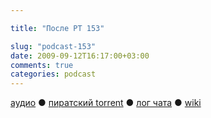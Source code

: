 ```yaml
---

title: "После РТ 153"

slug: "podcast-153"
date: 2009-09-12T16:17:00+03:00
comments: true
categories: podcast
---
```

[аудио](http://cdn.radio-t.com/rt153post.mp3) ● [пиратский torrent](http://pirates.radio-t.com/torrents/rt153post.mp3.torrent) ● [лог чата](http://chat.radio-t.com/logs/radio-t-153.html) ● [wiki](http://wiki.radio-t.com/%D0%9F%D0%BE%D1%81%D0%BB%D0%B5_%D0%A0%D0%A2_153)<audio src="http://cdn.radio-t.com/rt153post.mp3" preload="none">
